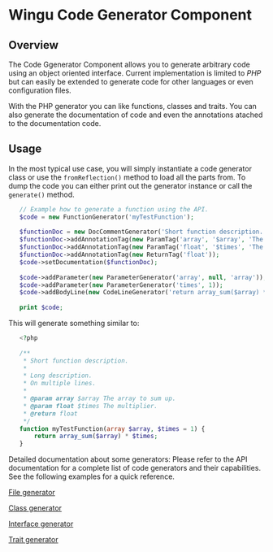 Wingu Code Generator Component
==============================

Overview
--------

The Code Ggenerator Component allows you to generate arbitrary code using an object oriented interface.
Current implementation is limited to *PHP* but can easily be extended to generate code for other languages or even configuration files.

With the PHP generator you can like functions, classes and traits.
You can also generate the documentation of code and even the annotations atached to the documentation code.

Usage
-----
In the most typical use case, you will simply instantiate a code generator class or use the ``fromReflection()`` method to load all the parts from.
To dump the code you can either print out the generator instance or call the ``generate()`` method.

```php
   // Example how to generate a function using the API.
   $code = new FunctionGenerator('myTestFunction');
   
   $functionDoc = new DocCommentGenerator('Short function description.', "Long description.\nOn multiple lines.");
   $functionDoc->addAnnotationTag(new ParamTag('array', '$array', 'The array to sum up.'));
   $functionDoc->addAnnotationTag(new ParamTag('float', '$times', 'The multiplier.'));
   $functionDoc->addAnnotationTag(new ReturnTag('float'));
   $code->setDocumentation($functionDoc);
   
   $code->addParameter(new ParameterGenerator('array', null, 'array'));
   $code->addParameter(new ParameterGenerator('times', 1));
   $code->addBodyLine(new CodeLineGenerator('return array_sum($array) * $times;'));
   
   print $code;
```

This will generate something similar to:

```php
   <?php
   
   /**
    * Short function description.
    *
    * Long description.
    * On multiple lines.
    *
    * @param array $array The array to sum up.
    * @param float $times The multiplier.
    * @return float
    */
   function myTestFunction(array $array, $times = 1) {
       return array_sum($array) * $times;
   }
```

Detailed documentation about some generators:
Please refer to the API documentation for a complete list of code generators and their capabilities.
See the following examples for a quick reference.

[File generator](/docs/php/filegenerator.md)

[Class generator](/docs/php/oop/generate-class.md)

[Interface generator](/docs/php/oop/generate-interface.md)

[Trait generator](/docs/php/oop/generate-trait.md)
